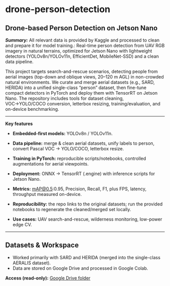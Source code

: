 # drone-person-detection

## Drone-based Person Detection on Jetson Nano

**_Summary:_** All relevant data is provided by Kaggle and processed to clean and prepare it for model training.: Real-time person detection from UAV RGB imagery in natural terrains, optimized for Jetson Nano with lightweight detectors (YOLOv8n/YOLOv11n, EfficientDet, MobileNet-SSD) and a clean data pipeline.

This project targets search-and-rescue scenarios, detecting people from aerial images (top-down and oblique views, 20–120 m AGL) in non-crowded natural environments. We curate and merge aerial datasets (e.g., SARD, HERIDA) into a unified single-class “person” dataset, then fine-tune compact detectors in PyTorch and deploy them with TensorRT on Jetson Nano. The repository includes tools for dataset cleaning, VOC→YOLO/COCO conversion, letterbox resizing, training/evaluation, and on-device benchmarking.

---
**Key features**

- **Embedded-first models:** YOLOv8n / YOLOv11n.
- **Data pipeline:** merge & clean aerial datasets, unify labels to person, convert Pascal VOC → YOLO/COCO, letterbox resize.
- **Training in PyTorch:** reproducible scripts/notebooks, controlled augmentations for aerial viewpoints.
- **Deployment:** ONNX → TensorRT (.engine) with inference scripts for Jetson Nano.
- **Metrics:** mAP@0.5:0.95, Precision, Recall, F1, plus FPS, latency, throughput measured on-device.
- **Reproducibility:** the repo links to the original datasets; run the provided notebooks to regenerate the cleaned/merged set locally.

- **Use cases:** UAV search-and-rescue, wilderness monitoring, low-power edge CV.

---
## Datasets & Workspace

- Worked primarily with SARD and HERIDA (merged into the single-class AERALIS dataset).
- Data are stored on Google Drive and processed in Google Colab.

**Access (read-only):** [Google Drive folder](https://drive.google.com/drive/folders/1MlSMRVPPiz65_2jOrVj8LDbIcJ8NPclq?usp=drive_link)
